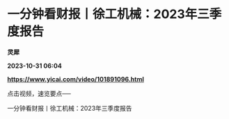 # 一分钟看财报丨徐工机械：2023年三季度报告
**灵犀**

**2023-10-31 06:04**

**https://www.yicai.com/video/101891096.html**

点击视频，速览要点──

一分钟看财报丨徐工机械：2023年三季度报告